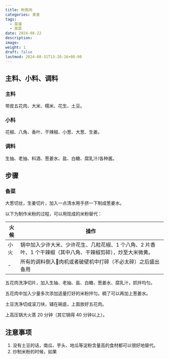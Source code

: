 ```yaml
---
title: 粉蒸肉
categories: 美食
tags:
  - 菜谱
  - 蒸菜
date: 2024-08-22
description: 
image: 
weight: 1
draft: false
lastmod: 2024-08-31T13:20:16+08:00
---
```

## 主料、小料、调料

### 主料

带皮五花肉、大米、糯米、花生、土豆。

### 小料

花椒、八角、香叶、干辣椒、小葱、大葱、生姜。

### 调料

生抽、老抽、料酒、葱姜水、盐、白糖、腐乳汁/各种酱。

## 步骤

### 备菜

大葱切丝，生姜切片，加入一点清水用手挤一下制成葱姜水。

以下为制作米粉的过程，可以用现成的米粉替代：

| 火候  | 操作                                                            |
| --- | ------------------------------------------------------------- |
| 小火  | 锅中加入少许大米、少许花生、几粒花椒、1 个八角、2 片香叶、1 个干辣椒（其中八角、干辣椒剪碎），炒至大米微黄。<br> |
| -   | 所有的调料倒入𮉬肉机或者破壁机中打碎（不必太碎）之后盛出备用                               |

五花肉洗净切片，加入生抽、老抽、盐、白糖、葱姜水、腐乳汁，抓拌均匀。

五花肉中加入少量多次添加适量打好的米粉拌匀。稠了可以再加上葱姜水。

土豆洗净切成滚刀块，铺在碗底，上面放好五花肉。

上高压锅大火蒸 20 分钟（其它锅得 40 分钟以上）。

## 注意事项

1. 没有土豆的话，南瓜、芋头、地瓜等淀粉含量高的食材都可以很好地替代。
2. 炒制米粉的时候，如果



